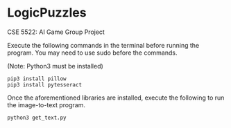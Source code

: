 # LogicPuzzles
CSE 5522: AI Game Group Project

Execute the following commands in the terminal before running the program. You may need to use sudo before the commands.

(Note: Python3 must be installed)

```
pip3 install pillow
pip3 install pytesseract
```

Once the aforementioned libraries are installed, execute the following to run the image-to-text program.

`python3 get_text.py`